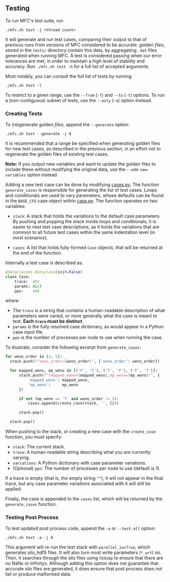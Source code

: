 ## Testing
 
To run MFC's test suite, run
```console
./mfc.sh test -j <thread count>
```

It will generate and run test cases, comparing their output to that of previous runs from versions of MFC considered to be accurate.
*golden files*, stored in the `tests/` directory contain this data, by aggregating `.dat` files generated when running MFC.
A test is considered passing when our error tolerances are met, in order to maintain a high level of stability and accuracy.
Run `./mfc.sh test -h` for a full list of accepted arguments.

Most notably, you can consult the full list of tests by running
```
./mfc.sh test -l
```

To restrict to a given range, use the `--from` (`-f`) and `--to` (`-t`) options.
To run a (non-contiguous) subset of tests, use the `--only` (`-o`) option instead.

### Creating Tests

To (re)generate *golden files*, append the `--generate` option:
```console
./mfc.sh test --generate -j 8
```

It is recommended that a range be specified when generating golden files for new test cases, as described in the previous section, in an effort not to regenerate the golden files of existing test cases.

**Note:** If you output new variables and want to update the golden files to include these without modifying the original data, use the `--add-new-variables` option instead.

Adding a new test case can be done by modifying [cases.py](https://github.com/MFlowCode/MFC/tree/master/toolchain/mfc/test/cases.py).
The function `generate_cases` is responsible for generating the list of test cases.
Loops and conditionals are used to vary parameters, whose defaults can be found in the `BASE_CFG` case object within [case.py](https://github.com/MFlowCode/MFC/tree/master/toolchain/mfc/test/case.py).
The function operates on two variables:

- `stack`: A stack that holds the variations to the default case parameters.
By pushing and popping the stack inside loops and conditionals, it is easier to nest test case descriptions, as it holds the variations that are common to all future test cases within the same indentation level (in most scenarios).

- `cases`: A list that holds fully-formed `Case` objects, that will be returned at the end of the function. 

Internally a test case is described as:
```python
@dataclasses.dataclass(init=False)
class Case:
    trace:  str
    params: dict
    ppn:    int
```

where:
- The `trace` is a string that contains a human-readable description of what parameters were varied, or more generally what the case is meant to test.
**Each `trace` must be distinct.**
- `params` is the fully resolved case dictionary, as would appear in a Python case input file.
- `ppn` is the number of processes per node to use when running the case.

To illustrate, consider the following excerpt from `generate_cases`:

```python
for weno_order in [3, 5]:
  stack.push(f"weno_order={weno_order}", {'weno_order': weno_order})

  for mapped_weno, mp_weno in [('F', 'F'), ('T', 'F'), ('F', 'T')]:
      stack.push(f"(mapped_weno={mapped_weno},mp_weno={mp_weno})", {
          'mapped_weno': mapped_weno,
          'mp_weno':     mp_weno
      })

      if not (mp_weno == 'T' and weno_order != 5):
          cases.append(create_case(stack, '', {}))

      stack.pop()

  stack.pop()
```

When pushing to the stack, or creating a new case with the `create_case` function, you must specify:
- `stack`: The current stack.
- `trace`: A human-readable string describing what you are currently varying.
- `variations`: A Python dictionary with case parameter variations.
- (Optional) `ppn`: The number of processes per node to use (default is 1).

If a trace is empty (that is, the empty string `""`), it will not appear in the final trace, but any case parameter variations associated with it will still be applied.

Finally, the case is appended to the `cases` list, which will be returned by the `generate_cases` function.

### Testing Post Process

To test updated post process code, append the `-a` or `--test-all` option: 
```console
./mfc.sh test -a -j 8
```

This argument will re-run the test stack with `parallel_io=True`, which generates silo_hdf5 files.
It will also turn most write parameters (`*_wrt`) on.
Then, it searches through the silo files using `h5dump` to ensure that there are no NaNs or Infinitys.
Although adding this option does not guarantee that accurate silo files are generated, it does ensure that post process does not fail or produce malformed data. 

